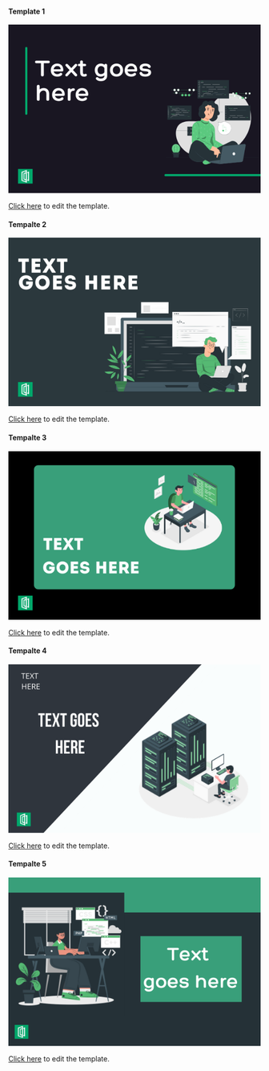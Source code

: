 #### Template 1

![Template 1](/Web/Template%201.png)

[Click here](https://www.canva.com/design/DAEZxNJY7ro/cSBuYOb2VJqbbzBH4bSsdA/view?utm_content=DAEZxNJY7ro&utm_campaign=designshare&utm_medium=link&utm_source=sharebutton&mode=preview) to edit the template.

#### Tempalte 2

![Template 2](/Web/Template%202.png)

[Click here](https://www.canva.com/design/DAEZxTw0cjg/amyUyXjukHFvf98w7wxXCw/view?utm_content=DAEZxTw0cjg&utm_campaign=designshare&utm_medium=link&utm_source=sharebutton&mode=preview) to edit the template.


#### Tempalte 3

![Template 5](/Web/Template%203.png)

[Click here](https://www.canva.com/design/DAEZxUCNCPo/_S4BRub9hWrN--jvFIbNzw/view?utm_content=DAEZxUCNCPo&utm_campaign=designshare&utm_medium=link&utm_source=sharebutton&mode=preview) to edit the template.

#### Tempalte 4

![Template 4](/Web/Template%204.png)

[Click here](https://www.canva.com/design/DAEZxWoam4g/IdMccgGRnwbfEgkeEApGCw/view?utm_content=DAEZxWoam4g&utm_campaign=designshare&utm_medium=link&utm_source=sharebutton&mode=preview) to edit the template.

#### Tempalte 5

![Template 6](/Web/Template%205.png)

[Click here](https://www.canva.com/design/DAEZxTOf0CU/7QuCDbS0sqEfB3dx9HKRdg/view?utm_content=DAEZxTOf0CU&utm_campaign=designshare&utm_medium=link&utm_source=sharebutton&mode=preview) to edit the template.
